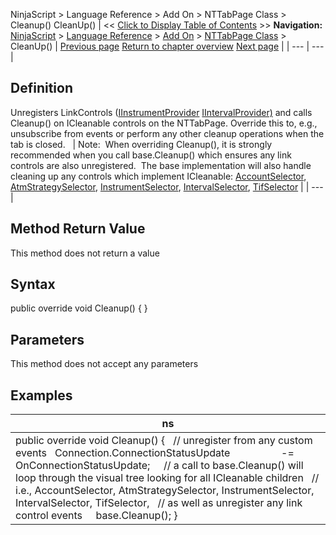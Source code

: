 ﻿
NinjaScript > Language Reference > Add On > NTTabPage Class > Cleanup()
CleanUp()
| << [Click to Display Table of Contents](nttabpage_cleanup.md) >> **Navigation:**     [NinjaScript](ninjascript.md) > [Language Reference](language_reference_wip.md) > [Add On](add_on.md) > [NTTabPage Class](nttabpage_class.md) > CleanUp() | [Previous page](nttabpage_class.md) [Return to chapter overview](nttabpage_class.md) [Next page](getheaderpart.md) |
| --- | --- |
## Definition
Unregisters LinkControls ([IInstrumentProvider](iintervalprovider_interface.md) [IIntervalProvider)](iintervalprovider_interface.md) and calls Cleanup() on ICleanable controls on the NTTabPage. Override this to, e.g., unsubscribe from events or perform any other cleanup operations when the tab is closed.
 
| Note:  When overriding Cleanup(), it is strongly recommended when you call base.Cleanup() which ensures any link controls are also unregistered.  The base implementation will also handle cleaning up any controls which implement ICleanable: [AccountSelector](accountselector.md), [AtmStrategySelector](atmstrategyselector.md), [InstrumentSelector](instrumentselector.md), [IntervalSelector](intervalselector.md), [TifSelector](tifselector.md) |
| --- |

## Method Return Value
This method does not return a value
 
## Syntax
public override void Cleanup()
{
}
## Parameters
This method does not accept any parameters
 
## Examples
| ns |
| --- |
| public override void Cleanup() {    // unregister from any custom events    Connection.ConnectionStatusUpdate                   -= OnConnectionStatusUpdate;        // a call to base.Cleanup() will loop through the visual tree looking for all ICleanable children    // i.e., AccountSelector, AtmStrategySelector, InstrumentSelector, IntervalSelector, TifSelector,    // as well as unregister any link control events      base.Cleanup(); } |
